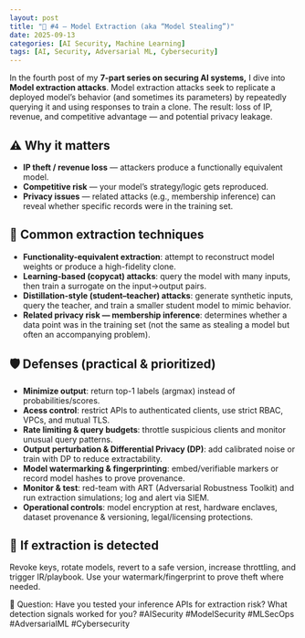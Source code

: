 ```yaml
---
layout: post
title: "🔎 #4 — Model Extraction (aka “Model Stealing”)"
date: 2025-09-13
categories: [AI Security, Machine Learning]
tags: [AI, Security, Adversarial ML, Cybersecurity]
---
```


In the fourth post of my **7-part series on securing AI systems,** I dive into **Model extraction attacks**. Model extraction attacks seek to replicate a deployed model’s behavior (and sometimes its parameters) by repeatedly querying it and using responses to train a clone. The result: loss of IP, revenue, and competitive advantage — and potential privacy leakage.

## ⚠️ Why it matters
- **IP theft / revenue loss** — attackers produce a functionally equivalent model.
- **Competitive risk** — your model’s strategy/logic gets reproduced.
- **Privacy issues** — related attacks (e.g., membership inference) can reveal whether specific records were in the training set.

## 🧠 Common extraction techniques
- **Functionality-equivalent extraction**: attempt to reconstruct model weights or produce a high-fidelity clone.
- **Learning-based (copycat) attacks**: query the model with many inputs, then train a surrogate on the input→output pairs.
- **Distillation-style (student–teacher) attacks**: generate synthetic inputs, query the teacher, and train a smaller student model to mimic behavior.
- **Related privacy risk — membership inference**: determines whether a data point was in the training set (not the same as stealing a model but often an accompanying problem).

## 🛡️ Defenses (practical & prioritized)
- **Minimize output**: return top-1 labels (argmax) instead of probabilities/scores.
- **Acess control**: restrict APIs to authenticated clients, use strict RBAC, VPCs, and mutual TLS.
- **Rate limiting & query budgets**: throttle suspicious clients and monitor unusual query patterns.
- **Output perturbation & Differential Privacy (DP)**: add calibrated noise or train with DP to reduce extractability.
- **Model watermarking & fingerprinting**: embed/verifiable markers or record model hashes to prove provenance.
- **Monitor & test**: red-team with ART (Adversarial Robustness Toolkit) and run extraction simulations; log and alert via SIEM.
- **Operational controls**: model encryption at rest, hardware enclaves, dataset provenance & versioning, legal/licensing protections.

## 🔁 If extraction is detected
Revoke keys, rotate models, revert to a safe version, increase throttling, and trigger IR/playbook. Use your watermark/fingerprint to prove theft where needed.


💬 Question: Have you tested your inference APIs for extraction risk? What detection signals worked for you?
#AISecurity #ModelSecurity #MLSecOps #AdversarialML #Cybersecurity

